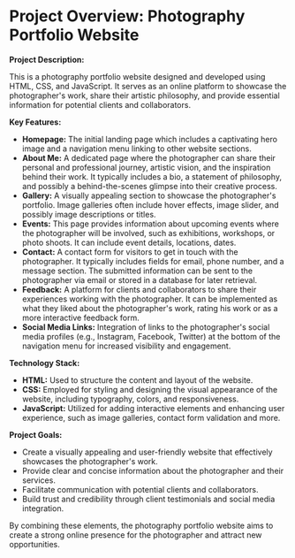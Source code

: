 
# Project Overview: Photography Portfolio Website

**Project Description:**

This is a photography portfolio website designed and developed using HTML, CSS, and JavaScript. It serves as an online platform to showcase the photographer's work, share their artistic philosophy, and provide essential information for potential clients and collaborators. 

**Key Features:**

* **Homepage:** The initial landing page which includes a captivating hero image and a navigation menu linking to other website sections.
* **About Me:** A dedicated page where the photographer can share their personal and professional journey, artistic vision, and the inspiration behind their work. It typically includes a bio, a statement of philosophy, and possibly a behind-the-scenes glimpse into their creative process.
* **Gallery:** A visually appealing section to showcase the photographer's portfolio. Image galleries often include hover effects, image slider, and possibly image descriptions or titles. 
* **Events:** This page provides information about upcoming events where the photographer will be involved, such as exhibitions, workshops, or photo shoots. It can include event details, locations, dates.
* **Contact:** A contact form for visitors to get in touch with the photographer. It typically includes fields for email, phone number, and a message section. The submitted information can be sent to the photographer via email or stored in a database for later retrieval.
* **Feedback:** A platform for clients and collaborators to share their experiences working with the photographer. It can be implemented as what they liked about the photographer's work, rating his work or as a more interactive feedback form.
* **Social Media Links:** Integration of links to the photographer's social media profiles (e.g., Instagram, Facebook, Twitter) at the bottom of the navigation menu for increased visibility and engagement.

**Technology Stack:**

* **HTML:** Used to structure the content and layout of the website.
* **CSS:** Employed for styling and designing the visual appearance of the website, including typography, colors, and responsiveness.
* **JavaScript:** Utilized for adding interactive elements and enhancing user experience, such as image galleries, contact form validation and more.

**Project Goals:**

* Create a visually appealing and user-friendly website that effectively showcases the photographer's work.
* Provide clear and concise information about the photographer and their services.
* Facilitate communication with potential clients and collaborators.
* Build trust and credibility through client testimonials and social media integration. 

By combining these elements, the photography portfolio website aims to create a strong online presence for the photographer and attract new opportunities.
 
